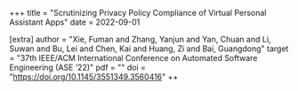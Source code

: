 +++
title = "Scrutinizing Privacy Policy Compliance of Virtual Personal Assistant Apps"
date = 2022-09-01

[extra]
author = "Xie, Fuman and Zhang, Yanjun and Yan, Chuan and Li, Suwan and Bu, Lei and Chen, Kai and Huang, Zi and Bai, Guangdong"
target = "37th IEEE/ACM International Conference on Automated Software Engineering (ASE ’22)"
pdf = ""
doi = "https://doi.org/10.1145/3551349.3560416"
++
